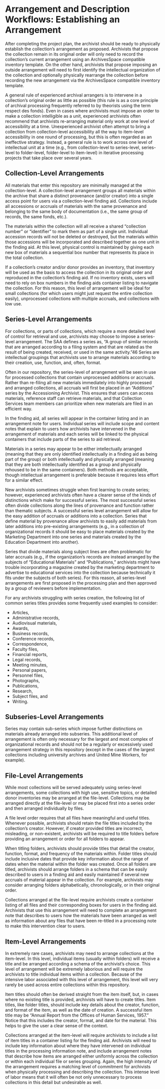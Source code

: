 <h1>Arrangement and Description Workflows: Establishing an Arrangement</h1>
<p>After completing the project plan, the archivist should be ready to physically establish the collection’s arrangement as proposed. Archivists that propose the collection remain in its original order will only need to record the collection’s current arrangement using an ArchivesSpace compatible inventory template. On the other hand, archivists that propose imposing an outside arrangement will need to first identify the intellectual organization of the collection and optionally physically rearrange the collection before recording the new arrangement via the ArchivesSpace compatible inventory template.</p>
 
<p>A general rule of experienced archival arrangers is to intervene in a collection’s original order as little as possible (this rule is as a core principle of archival processing frequently referred to by theorists using the term respect des fonds). Even in cases where archivists must impose an order to make a collection intelligible as a unit, experienced archivists often recommend that archivists re-arranging material only work at one level of accessibility at a time. Unexperienced archivist often attempt to bring a collection from collection-level accessibility all the way to item-level accessibility in one round of processing, but this is often regarded as an ineffective strategy. Instead, a general rule is to work across one level of intellectual unit at a time (e.g., from collection-level to series-level, series-level to folder-level, folder-level to item-level) in iterative processing projects that take place over several years.</p>
<h2>Collection-Level Arrangements</h2> 
<p>All materials that enter this repository are minimally managed at the collection-level. A collection-level arrangement groups all materials within the archive that share a distinct provenance (and/or creator) into a single access point for users via a collection-level finding aid. Collections include all accessions or accruals of materials with the same provenance and belonging to the same body of documentation (i.e., the same group of records, the same fonds, etc.).</p>  

<p>The materials within the collection will all receive a shared “collection number” or “identifier” to mark them as part of a single unit. Individual accession records will not be deleted or destroyed, but the materials within those accessions will be incorporated and described together as one unit in the finding aid. At this level, physical control is maintained by giving each new box of materials a sequential box number that represents its place in the total collection.</p>    
<p>If a collection’s creator and/or donor provides an inventory, that inventory will be used as the basis to access the collection in its original order and reproduced in the collection’s finding aid. If no inventory exists, users will need to rely on box numbers in the finding aids container listing to navigate the collection. For this reason, this level of arrangement will be ideal for small collections (for which users might just request the entire collection easily), unprocessed collections with multiple accruals, and collections with low use.</p>    

<h2>Series-Level Arrangements</h2> 
<p>For collections, or parts of collections, which require a more detailed level of control for retrieval and use, archivists may choose to impose a series-level arrangement. The SAA defines a series as, “A group of similar records that are arranged according to a filing   system and that are related as the result of being created, received, or used in the same activity.”46 Series are intellectual groupings that archivists use to arrange materials according to their creation, use, function, and, often, format.</p>    
<p>Often in our repository, the series-level of arrangement will be seen in use for processed collections that contain unprocessed additions or accruals. Rather than re-filing all new materials immediately into highly processed and arranged collections, all accruals will first be placed in an “Additions” series by the Accessioning Archivist. This ensures that users can access materials, reference staff can retrieve materials, and that Collection Services team members can prioritize when new materials are filed in an efficient way.</p>    
<p>In the finding aid, all series will appear in the container listing and in an arrangement note for users. Individual series will include scope and content notes that explain to users how archivists have intervened in the arrangement of materials and each series will be linked to the physical containers that include parts of the series to aid retrieval.  
<p>Materials in a series may appear to be either intellectually arranged (meaning that they are only identified intellectually in a finding aid as being part of the group) or both intellectually and physically arranged (meaning that they are both intellectually identified as a group and physically rehoused to be in the same containers). Both methods are acceptable, though intellectual arrangement is preferable because it requires less effort for a similar effect.</p>  

<p>New archivists sometimes struggle when first learning to create series; however, experienced archivists often have a clearer sense of the kinds of distinctions which make for successful series. The most successful series often divide collections along the lines of provenance and function rather than thematic subjects. A successful series level arrangement will allow for the easy addition of accruals or additions into a collection. Series that define material by provenance allow archivists to easily add materials from later additions into pre-existing arrangements (e.g., in a collection of organizational records it should be easy to place materials created by the Marketing Department into one series and materials created by the Education Department into another).</p>    
<p>Series that divide materials along subject lines are often problematic for later accruals (e.g., if the organization’s records are instead arranged by the subjects of “Educational Materials” and “Publications,” archivists might have trouble incorporating a magazine created by the marketing department to advertise to educational services into  the collection because technically it fits under the subjects of both series). For this reason, all series-level arrangements are first proposed in the processing plan and then approved by a group of reviewers before implementation.</p>  
<p>For any archivists struggling with series creation, the following list of common series titles provides some frequently used examples to consider:</p>
<ul>
  <li>Articles,</li> 
  <li>Administrative records,</li>
  <li>Audiovisual materials,</li> 
  <li>Awards,</li>  
  <li>Business records,</li>  
  <li>Conference records,</li>  
  <li>Correspondence,</li>  
  <li>Faculty files,</li> 
  <li>Financial reports,</li>  
  <li>Legal records,</li>  
  <li>Meeting minutes,</li>  
  <li>Personal papers,</li>  
  <li>Personnel files,</li>  
  <li>Photographs,</li>  
  <li>Publications,</li>  
  <li>Research,</li>  
  <li>Subject files, and</li>  
  <li>Writing.</li>
  </ul>
 
<h2>Subseries-Level Arrangements</h2>
<p>Series may contain sub-series which impose further distinctions on materials already arranged into subseries. This additional level of arrangement is often only necessary for the largest and most complex of organizational records and should not be a regularly or excessively used arrangement strategy in this repository (except in the cases of the largest collections including university archives and United Mine Workers, for example).</p>  
<h2>File-Level Arrangements</h2> 
<p>While most collections will be served adequately using series-level arrangements, some collections with high use, sensitive topics, or detailed donor inventories may be arranged at the file-level. Collections may be arranged directly at the file-level or may be placed first into a series order and then arranged individually by files.</p>  
<p>A file level order requires that all files have meaningful and useful titles. Whenever possible, archivists should retain the file titles included by the collection’s creator. However, if creator provided titles are incorrect, misleading, or non-existent, archivists will be required to title folders before providing an arrangement or order for all folders to appear.</p>  
<p>When titling folders, archivists should provide titles that detail the creator, function, format, and frequency of the materials within. Folder titles should include inclusive dates that provide key information about the range of dates when the material within the folder was created. Once all folders are titled, archivists should arrange folders in a schema that can be easily described to users in a finding aid and easily maintained if several new accruals of material appear in the collection. For example, archivists may consider arranging folders alphabetically, chronologically, or in their original order.</p>  
<p>Collections arranged at the file-level require archivists create a container listing of all files and their corresponding boxes for users in the finding aid. Archivists that use this arrangement will need to complete an arrangement note that describes to users how the materials have been arranged as well as information about any files that have been re-titled in a processing note to make this intervention clear to users. 
<h2>Item-Level Arrangements</h2> 
<p>In extremely rare cases, archivists may need to arrange collections at the item-level. In this level, individual items (usually within folders) will receive a title and be arranged according a schema of the archivist’s choice. This level of arrangement will be extremely laborious and will require the archivists to title individual items within a collection. Because of the intensive labor associated with this level of arrangement, this level will very rarely be used across entire collections within this repository.</p>  
<p>Item titles should often be derived straight from the item itself, but, in cases where no existing title is provided, archivists will have to create titles. Item titles, like folder titles, should include key details about the creator, function, and format of the item, as well as the date of creation. A successful item title may be “Annual Report from the Offices of Human Services, 1957.” Notice that this includes the creator, format, and date for the material.  This helps to give the user a clear sense of the context.</p> 
 
<p>Collections arranged at the item-level will require archivists to include a list of item titles in a container listing for the finding aid. Archivists will need to include key information about where they have intervened on individual titles in the processing information note, and include arrangement notes that describe how items are arranged either uniformly across the collection or within each individual file or series grouping. Again, the high intensity of the arrangement requires a matching level of commitment for archivists when physically processing and describing the collection. This intense level of labor means that it will often be not only unnecessary to process collections in this detail but undesirable as well.</p>  
